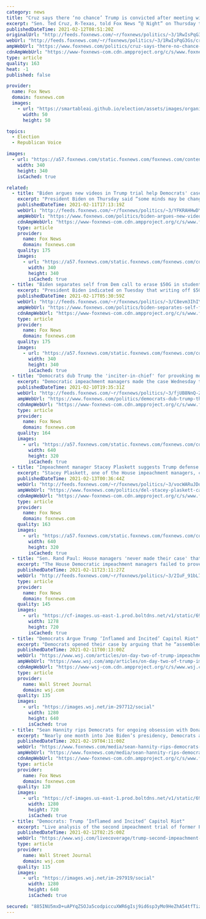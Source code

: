 ```yaml
---
category: news
title: "Cruz says there ‘no chance’ Trump is convicted after meeting with his legal team about strategy"
excerpt: "Sen. Ted Cruz, R-Texas, told Fox News “@ Night” on Thursday that there is no chance that former President Trump will be convicted for inciting last month’s riot at the Capitol, but laid out how he believes Trump's legal team should present their argument."
publishedDateTime: 2021-02-12T08:51:20Z
originalUrl: "http://feeds.foxnews.com/~r/foxnews/politics/~3/1RwIsPqG3Gs/cruz-says-there-no-chance-trump-is-convicted-after-meeting-with-his-legal-team-about-strategy"
webUrl: "http://feeds.foxnews.com/~r/foxnews/politics/~3/1RwIsPqG3Gs/cruz-says-there-no-chance-trump-is-convicted-after-meeting-with-his-legal-team-about-strategy"
ampWebUrl: "https://www.foxnews.com/politics/cruz-says-there-no-chance-trump-is-convicted-after-meeting-with-his-legal-team-about-strategy.amp"
cdnAmpWebUrl: "https://www-foxnews-com.cdn.ampproject.org/c/s/www.foxnews.com/politics/cruz-says-there-no-chance-trump-is-convicted-after-meeting-with-his-legal-team-about-strategy.amp"
type: article
quality: 163
heat: -1
published: false

provider:
  name: Fox News
  domain: foxnews.com
  images:
    - url: "https://smartableai.github.io/election/assets/images/organizations/foxnews.com-50x50.jpg"
      width: 50
      height: 50

topics:
  - Election
  - Republican Voice

images:
  - url: "https://a57.foxnews.com/static.foxnews.com/foxnews.com/content/uploads/2018/09/340/340/demarche.jpg?ve=1&tl=1"
    width: 340
    height: 340
    isCached: true

related:
  - title: "Biden argues new videos in Trump trial help Democrats' case: ‘My guess is some minds may be changed’"
    excerpt: "President Biden on Thursday said “some minds may be changed” in the Senate after House impeachment managers presented a graphic video of the mob attack on the Capitol last month during the impeachment trial for former President Trump."
    publishedDateTime: 2021-02-11T17:13:19Z
    webUrl: "http://feeds.foxnews.com/~r/foxnews/politics/~3/YFKRAHHwDYQ/biden-argues-new-videos-in-trump-trial-help-democrats-case-my-guess-is-some-minds-may-be-changed"
    ampWebUrl: "https://www.foxnews.com/politics/biden-argues-new-videos-in-trump-trial-help-democrats-case-my-guess-is-some-minds-may-be-changed.amp"
    cdnAmpWebUrl: "https://www-foxnews-com.cdn.ampproject.org/c/s/www.foxnews.com/politics/biden-argues-new-videos-in-trump-trial-help-democrats-case-my-guess-is-some-minds-may-be-changed.amp"
    type: article
    provider:
      name: Fox News
      domain: foxnews.com
    quality: 175
    images:
      - url: "https://a57.foxnews.com/static.foxnews.com/foxnews.com/content/uploads/2020/10/340/340/brooke-singman-headshot.jpg?ve=1&tl=1"
        width: 340
        height: 340
        isCached: true
  - title: "Biden separates self from Dem call to erase $50G in student loan debt"
    excerpt: "President Biden indicated on Tuesday that writing off $50,000 in student debt is not something that he believes can be “done with presidential action,” but said he is prepared to eliminate $10,000 for students."
    publishedDateTime: 2021-02-17T05:30:59Z
    webUrl: "http://feeds.foxnews.com/~r/foxnews/politics/~3/C8evm3IhIYM/biden-separates-self-from-dem-call-to-erase-50g-in-student-loan-debt"
    ampWebUrl: "https://www.foxnews.com/politics/biden-separates-self-from-dem-call-to-erase-50g-in-student-loan-debt.amp"
    cdnAmpWebUrl: "https://www-foxnews-com.cdn.ampproject.org/c/s/www.foxnews.com/politics/biden-separates-self-from-dem-call-to-erase-50g-in-student-loan-debt.amp"
    type: article
    provider:
      name: Fox News
      domain: foxnews.com
    quality: 175
    images:
      - url: "https://a57.foxnews.com/static.foxnews.com/foxnews.com/content/uploads/2018/09/340/340/demarche.jpg?ve=1&tl=1"
        width: 340
        height: 340
        isCached: true
  - title: "Democrats dub Trump the 'inciter-in-chief' for provoking mob, refusing to stop Jan. 6 attack"
    excerpt: "Democratic impeachment managers made the case Wednesday that the Jan. 6 attack on the Capitol was no accident but rather a \"premeditated\" and \"foreseeable\" outcome"
    publishedDateTime: 2021-02-10T19:35:31Z
    webUrl: "http://feeds.foxnews.com/~r/foxnews/politics/~3/fjUB8NnQ-Z0/democrats-dub-trump-the-inciter-in-chief-for-provoking-mob-refusing-to-stop-jan-6-attack"
    ampWebUrl: "https://www.foxnews.com/politics/democrats-dub-trump-the-inciter-in-chief-for-provoking-mob-refusing-to-stop-jan-6-attack.amp"
    cdnAmpWebUrl: "https://www-foxnews-com.cdn.ampproject.org/c/s/www.foxnews.com/politics/democrats-dub-trump-the-inciter-in-chief-for-provoking-mob-refusing-to-stop-jan-6-attack.amp"
    type: article
    provider:
      name: Fox News
      domain: foxnews.com
    quality: 164
    images:
      - url: "https://a57.foxnews.com/static.foxnews.com/foxnews.com/content/uploads/2021/02/640/320/Jamie-Raskin-Trump-Impeachment-Trial-AP.jpg?ve=1&tl=1"
        width: 640
        height: 320
        isCached: true
  - title: "Impeachment manager Stacey Plaskett suggests Trump defense videos homed in on 'people of color'"
    excerpt: "Stacey Plaskett, one of the House impeachment managers, called out former President Trump's defense team for focusing on \"Black women like myself\" in their video montages during the impeachment trial."
    publishedDateTime: 2021-02-13T00:36:44Z
    webUrl: "http://feeds.foxnews.com/~r/foxnews/politics/~3/vocWARuJDq4/del-stacey-plaskett-calls-out-trump-defense-videos-featuring-black-women-like-myself"
    ampWebUrl: "https://www.foxnews.com/politics/del-stacey-plaskett-calls-out-trump-defense-videos-featuring-black-women-like-myself.amp"
    cdnAmpWebUrl: "https://www-foxnews-com.cdn.ampproject.org/c/s/www.foxnews.com/politics/del-stacey-plaskett-calls-out-trump-defense-videos-featuring-black-women-like-myself.amp"
    type: article
    provider:
      name: Fox News
      domain: foxnews.com
    quality: 163
    images:
      - url: "https://a57.foxnews.com/static.foxnews.com/foxnews.com/content/uploads/2021/02/640/320/Stacey-Plaskett-copy.jpg?ve=1&tl=1"
        width: 640
        height: 320
        isCached: true
  - title: "Sen. Rand Paul: House managers 'never made their case' that Trump incited Capitol violence"
    excerpt: "The House Democratic impeachment managers failed to prove that former President Donald Trump incited the deadly riot at the Capitol Jan. 6, Sen. Rand Paul, R-Ky., told \"Your World\" Thursday."
    publishedDateTime: 2021-02-11T23:11:27Z
    webUrl: "http://feeds.foxnews.com/~r/foxnews/politics/~3/2IuF_91bL7M/rand-paul-house-managers-never-made-case-trump-incited-riot"
    type: article
    provider:
      name: Fox News
      domain: foxnews.com
    quality: 145
    images:
      - url: "https://cf-images.us-east-1.prod.boltdns.net/v1/static/694940094001/dabb19a9-f307-4590-b17b-a9eebe82993d/0fe292e2-0b7f-4cd7-b3df-53033acd5093/1280x720/match/image.jpg"
        width: 1278
        height: 720
        isCached: true
  - title: "Democrats Argue Trump ‘Inflamed and Incited’ Capitol Riot"
    excerpt: "Democrats opened their case by arguing that he “assembled, inflamed and incited” the attack on the Capitol in a last-ditch effort to overturn the result of the election."
    publishedDateTime: 2021-02-11T00:13:00Z
    webUrl: "https://www.wsj.com/articles/on-day-two-of-trump-impeachment-trial-democrats-lay-out-their-case-11612953001"
    ampWebUrl: "https://www.wsj.com/amp/articles/on-day-two-of-trump-impeachment-trial-democrats-lay-out-their-case-11612953001"
    cdnAmpWebUrl: "https://www-wsj-com.cdn.ampproject.org/c/s/www.wsj.com/amp/articles/on-day-two-of-trump-impeachment-trial-democrats-lay-out-their-case-11612953001"
    type: article
    provider:
      name: Wall Street Journal
      domain: wsj.com
    quality: 135
    images:
      - url: "https://images.wsj.net/im-297712/social"
        width: 1280
        height: 640
        isCached: true
  - title: "Sean Hannity rips Democrats for ongoing obsession with Donald Trump: He lives in their ‘sick brains’"
    excerpt: "Nearly one month into Joe Biden’s presidency, Democrats are still fixated on former President Donald Trump, \"Hannity\" host Sean Hannity pointed out Thursday."
    publishedDateTime: 2021-02-19T04:11:00Z
    webUrl: "https://www.foxnews.com/media/sean-hannity-rips-democrats-for-ongoing-obsession-with-donald-trump-he-lives-in-their-sick-brains"
    ampWebUrl: "https://www.foxnews.com/media/sean-hannity-rips-democrats-for-ongoing-obsession-with-donald-trump-he-lives-in-their-sick-brains.amp"
    cdnAmpWebUrl: "https://www-foxnews-com.cdn.ampproject.org/c/s/www.foxnews.com/media/sean-hannity-rips-democrats-for-ongoing-obsession-with-donald-trump-he-lives-in-their-sick-brains.amp"
    type: article
    provider:
      name: Fox News
      domain: foxnews.com
    quality: 120
    images:
      - url: "https://cf-images.us-east-1.prod.boltdns.net/v1/static/694940094001/0a71f9b2-2f63-4a79-9831-3752a33992b9/3af2c1fa-c48f-4578-baad-875905c9a278/1280x720/match/image.jpg"
        width: 1280
        height: 720
        isCached: true
  - title: "Democrats: Trump ‘Inflamed and Incited’ Capitol Riot"
    excerpt: "Live analysis of the second impeachment trial of former President Donald Trump."
    publishedDateTime: 2021-02-12T02:25:00Z
    webUrl: "https://www.wsj.com/livecoverage/trump-second-impeachment-trial-2021-02-10"
    type: article
    provider:
      name: Wall Street Journal
      domain: wsj.com
    quality: 115
    images:
      - url: "https://images.wsj.net/im-297919/social"
        width: 1280
        height: 640
        isCached: true

secured: "885INU5mxD+uAPYqZSOJa5codpiccuXWR6gIsj9id6sp3yMo9HeZhA54tfTizmiaNTxvTqy5br+n+/ZAyqvMGhXImg+s/56vU78sCFdP5YY4wuUFC+SnxVU5vKEt03ZO+hpuhXj5kOTFgppOsyxWdcihtUuExXmJb2RnH3OExFIumm1HGVAH4uTWlVcbnrKyno2/eJnX9SeUhpIPkaTDEZ9agioJQOZ2yfhpJ/OLeQhHNX9N35AI3QS5CCJPWeyaCcwKzojXzO8VxAwiJ6XyTfmClLvCKsDgzboReIRa7aK1AYoEHrrNSj4uxsp+nohBhBAavYp/skbaiUzhlGQnYuF6yQ5rngqc/A82XJoj8bM=;XEtx/GQpyRSoNGJGd1ZjVQ=="
---
```


